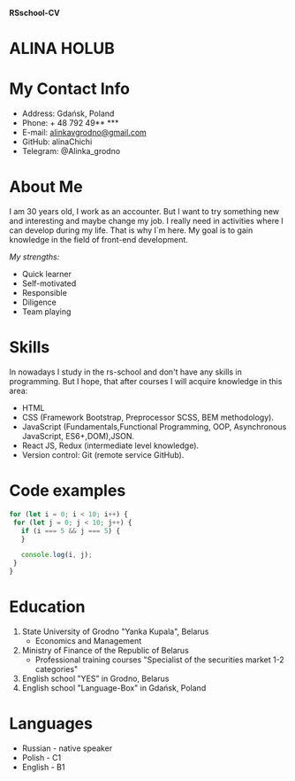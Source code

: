 **RSschool-CV**
# ALINA HOLUB
# My Contact Info
* Address: Gdańsk, Poland
* Phone: + 48 792 49** ***
* E-mail: alinkavgrodno@gmail.com
* GitHub: alinaChichi
* Telegram: @Alinka_grodno

# About Me
I am 30 years old, I work as an accounter. But I want to try something new and interesting and maybe change my job. I really need in activities where I can develop during my life. That is why I`m here. My goal is to gain knowledge in the field of front-end development.

_My strengths:_ 
- Quick learner
- Self-motivated
- Responsible
- Diligence
- Team playing

# Skills
In nowadays I study in the rs-school and don't have any skills in programming. But I hope, that after courses I will acquire knowledge in this area:
- HTML
- CSS (Framework Bootstrap, Preprocessor SCSS, BEM methodology).
- JavaScript (Fundamentals,Functional Programming, OOP, Asynchronous JavaScript, ES6+,DOM),JSON.
- React JS, Redux (intermediate level knowledge).
- Version control: Git (remote service GitHub).

# Code examples 
```javascript
for (let i = 0; i < 10; i++) {
 for (let j = 0; j < 10; j++) {
   if (i === 5 && j === 5) {
   }

   console.log(i, j);
 }
}
```

# Education
1. State University of Grodno "Yanka Kupala", Belarus
   - Economics and Management
2. Ministry of Finance of the Republic of Belarus
   - Professional training courses "Specialist of the securities market 1-2 categories"
3. English school "YES" in Grodno, Belarus
4. English school "Language-Box" in Gdańsk, Poland

# Languages
- Russian - native speaker
- Polish - C1
- English - B1